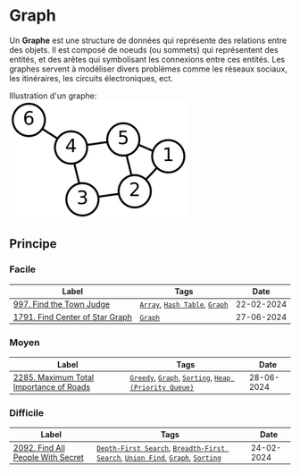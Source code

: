 # Graph

Un **Graphe** est une structure de données qui représente des relations entre des objets. Il est composé de noeuds (ou sommets) qui représentent des entités, et des arêtes qui symbolisant les connexions entre ces entités. Les graphes servent à modéliser divers problèmes comme les réseaux sociaux, les itinéraires, les circuits électroniques, ect.

Illustration d'un graphe:  
<img src="../imgs/skills/graph-1.png"/>

## Principe

### Facile

| Label                                                                                     | Tags                                                                          | Date       |
| ----------------------------------------------------------------------------------------- | ----------------------------------------------------------------------------- | ---------- |
| [997. Find the Town Judge](../Probleme/0997.%20Find%20the%20Town%20Judge/)                | [`Array`](./array.md), [`Hash Table`](./hash_table.md), [`Graph`](./graph.md) | 22-02-2024 |
| [1791. Find Center of Star Graph](../Probleme/1791.%20Find%20Center%20of%20Star%20Graph/) | [`Graph`](./graph.md)                                                         | 27-06-2024 |

### Moyen

| Label                                                                                                     | Tags                                                                                                                      | Date       |
| --------------------------------------------------------------------------------------------------------- | ------------------------------------------------------------------------------------------------------------------------- | ---------- |
| [2285. Maximum Total Importance of Roads](../Probleme/2285.%20Maximum%20Total%20Importance%20of%20Roads/) | [`Greedy`](./greedy.md), [`Graph`](./graph.md), [`Sorting`](./sorting.md), [`Heap (Priority Queue)`](./priority_queue.md) | 28-06-2024 |

### Difficile

| Label                                                                                         | Tags                                                                                                                                                    | Date       |
| --------------------------------------------------------------------------------------------- | ------------------------------------------------------------------------------------------------------------------------------------------------------- | ---------- |
| [2092. Find All People With Secret](../Probleme/2092.%20Find%20All%20People%20With%20Secret/) | [`Depth-First Search`](./dfs.md), [`Breadth-First Search`](./bfs.md), [`Union Find`](./union_find.md), [`Graph`](./graph.md), [`Sorting`](./sorting.md) | 24-02-2024 |
